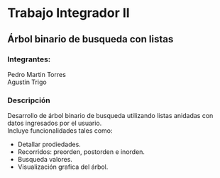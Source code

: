 # Trabajo Integrador  II
## Árbol binario de busqueda con listas
### Integrantes:
Pedro Martin Torres  
Agustin Trigo

### Descripción
Desarrollo de árbol binario de busqueda utilizando listas anidadas con datos ingresados por el usuario.  
Incluye funcionalidades tales como:  
* Detallar prodiedades.
* Recorridos: preorden, postorden e inorden.
* Busqueda valores.
* Visualización grafica del árbol.
